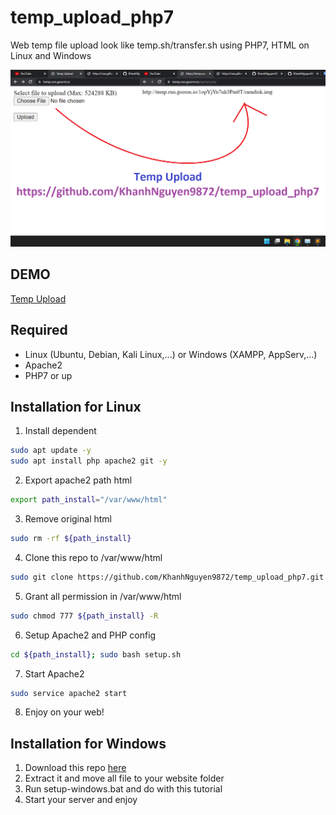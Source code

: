 # temp_upload_php7
Web temp file upload look like temp.sh/transfer.sh using PHP7, HTML on Linux and Windows

<img alt="README" src="https://raw.githubusercontent.com/KhanhNguyen9872/temp_upload_php7/main/README.png" />

## DEMO
[Temp Upload](https://temp.run.goorm.io)

## Required
- Linux (Ubuntu, Debian, Kali Linux,...) or Windows (XAMPP, AppServ,...)
- Apache2
- PHP7 or up

## Installation for Linux
1. Install dependent
```bash
sudo apt update -y
sudo apt install php apache2 git -y
```
2. Export apache2 path html
```bash
export path_install="/var/www/html"
```
3. Remove original html
```bash
sudo rm -rf ${path_install}
```
4. Clone this repo to /var/www/html
```bash
sudo git clone https://github.com/KhanhNguyen9872/temp_upload_php7.git ${path_install}
```
5. Grant all permission in /var/www/html
```bash
sudo chmod 777 ${path_install} -R
```
6. Setup Apache2 and PHP config
```bash
cd ${path_install}; sudo bash setup.sh
```
7. Start Apache2
```bash
sudo service apache2 start
```
8. Enjoy on your web!

## Installation for Windows
1. Download this repo [here](https://github.com/KhanhNguyen9872/temp_upload_php7/archive/refs/heads/main.zip)
2. Extract it and move all file to your website folder
3. Run setup-windows.bat and do with this tutorial
4. Start your server and enjoy
